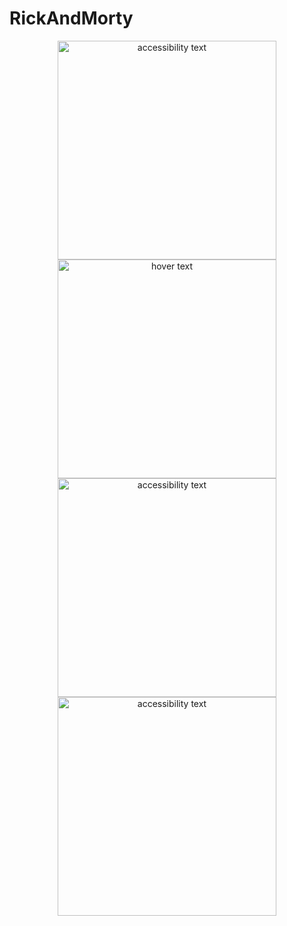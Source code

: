 # RickAndMorty
<p align="center">
  <img src="https://user-images.githubusercontent.com/96376500/233462823-1d1f8f4d-a38a-4b94-b7c1-b0cdb45b956a.png" width="350" alt="accessibility text">
  <img src="https://user-images.githubusercontent.com/96376500/233462889-0c9e1da9-2d1f-4f6c-ac16-af67ffeff5a7.png" width="350" title="hover text">
  <img src="https://user-images.githubusercontent.com/96376500/233462890-9691ac44-7c0c-4ae0-916a-58fcd68d960f.png" width="350" alt="accessibility text">
  <img src="https://user-images.githubusercontent.com/96376500/233462881-46d9e40a-7dfb-4bfb-a650-e0779140d215.png" width="350" alt="accessibility text">
</p>


